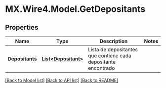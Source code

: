 # MX.Wire4.Model.GetDepositants
## Properties

Name | Type | Description | Notes
------------ | ------------- | ------------- | -------------
**Depositants** | [**List&lt;Depositant&gt;**](Depositant.md) | Lista de depositantes que contiene cada depositante encontrado | 

[[Back to Model list]](../README.md#documentation-for-models) [[Back to API list]](../README.md#documentation-for-api-endpoints) [[Back to README]](../README.md)

